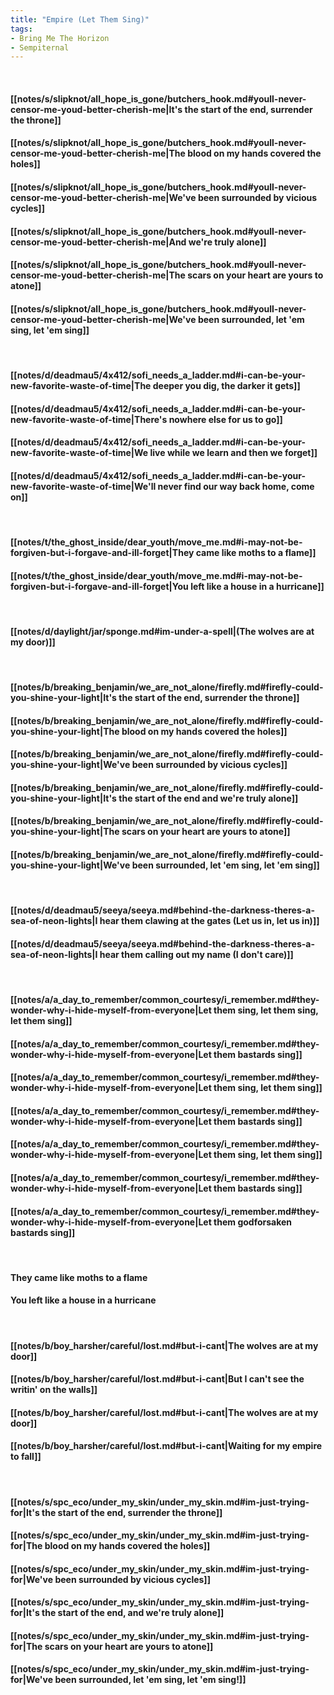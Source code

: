 ```yaml
---
title: "Empire (Let Them Sing)"
tags:
- Bring Me The Horizon
- Sempiternal
---
```

&nbsp;
#### [[notes/s/slipknot/all_hope_is_gone/butchers_hook.md#youll-never-censor-me-youd-better-cherish-me|It's the start of the end, surrender the throne]]
#### [[notes/s/slipknot/all_hope_is_gone/butchers_hook.md#youll-never-censor-me-youd-better-cherish-me|The blood on my hands covered the holes]]
#### [[notes/s/slipknot/all_hope_is_gone/butchers_hook.md#youll-never-censor-me-youd-better-cherish-me|We've been surrounded by vicious cycles]]
#### [[notes/s/slipknot/all_hope_is_gone/butchers_hook.md#youll-never-censor-me-youd-better-cherish-me|And we're truly alone]]
#### [[notes/s/slipknot/all_hope_is_gone/butchers_hook.md#youll-never-censor-me-youd-better-cherish-me|The scars on your heart are yours to atone]]
#### [[notes/s/slipknot/all_hope_is_gone/butchers_hook.md#youll-never-censor-me-youd-better-cherish-me|We've been surrounded, let 'em sing, let 'em sing]]
&nbsp;
#### [[notes/d/deadmau5/4x412/sofi_needs_a_ladder.md#i-can-be-your-new-favorite-waste-of-time|The deeper you dig, the darker it gets]]
#### [[notes/d/deadmau5/4x412/sofi_needs_a_ladder.md#i-can-be-your-new-favorite-waste-of-time|There's nowhere else for us to go]]
#### [[notes/d/deadmau5/4x412/sofi_needs_a_ladder.md#i-can-be-your-new-favorite-waste-of-time|We live while we learn and then we forget]]
#### [[notes/d/deadmau5/4x412/sofi_needs_a_ladder.md#i-can-be-your-new-favorite-waste-of-time|We'll never find our way back home, come on]]
&nbsp;
#### [[notes/t/the_ghost_inside/dear_youth/move_me.md#i-may-not-be-forgiven-but-i-forgave-and-ill-forget|They came like moths to a flame]]
#### [[notes/t/the_ghost_inside/dear_youth/move_me.md#i-may-not-be-forgiven-but-i-forgave-and-ill-forget|You left like a house in a hurricane]]
&nbsp;
#### [[notes/d/daylight/jar/sponge.md#im-under-a-spell|(The wolves are at my door)]]
&nbsp;
#### [[notes/b/breaking_benjamin/we_are_not_alone/firefly.md#firefly-could-you-shine-your-light|It's the start of the end, surrender the throne]]
#### [[notes/b/breaking_benjamin/we_are_not_alone/firefly.md#firefly-could-you-shine-your-light|The blood on my hands covered the holes]]
#### [[notes/b/breaking_benjamin/we_are_not_alone/firefly.md#firefly-could-you-shine-your-light|We've been surrounded by vicious cycles]]
#### [[notes/b/breaking_benjamin/we_are_not_alone/firefly.md#firefly-could-you-shine-your-light|It's the start of the end and we're truly alone]]
#### [[notes/b/breaking_benjamin/we_are_not_alone/firefly.md#firefly-could-you-shine-your-light|The scars on your heart are yours to atone]]
#### [[notes/b/breaking_benjamin/we_are_not_alone/firefly.md#firefly-could-you-shine-your-light|We've been surrounded, let 'em sing, let 'em sing]]
&nbsp;
#### [[notes/d/deadmau5/seeya/seeya.md#behind-the-darkness-theres-a-sea-of-neon-lights|I hear them clawing at the gates (Let us in, let us in)]]
#### [[notes/d/deadmau5/seeya/seeya.md#behind-the-darkness-theres-a-sea-of-neon-lights|I hear them calling out my name (I don't care)]]
&nbsp;
#### [[notes/a/a_day_to_remember/common_courtesy/i_remember.md#they-wonder-why-i-hide-myself-from-everyone|Let them sing, let them sing, let them sing]]
#### [[notes/a/a_day_to_remember/common_courtesy/i_remember.md#they-wonder-why-i-hide-myself-from-everyone|Let them bastards sing]]
#### [[notes/a/a_day_to_remember/common_courtesy/i_remember.md#they-wonder-why-i-hide-myself-from-everyone|Let them sing, let them sing]]
#### [[notes/a/a_day_to_remember/common_courtesy/i_remember.md#they-wonder-why-i-hide-myself-from-everyone|Let them bastards sing]]
#### [[notes/a/a_day_to_remember/common_courtesy/i_remember.md#they-wonder-why-i-hide-myself-from-everyone|Let them sing, let them sing]]
#### [[notes/a/a_day_to_remember/common_courtesy/i_remember.md#they-wonder-why-i-hide-myself-from-everyone|Let them bastards sing]]
#### [[notes/a/a_day_to_remember/common_courtesy/i_remember.md#they-wonder-why-i-hide-myself-from-everyone|Let them godforsaken bastards sing]]
&nbsp;
#### They came like moths to a flame
#### You left like a house in a hurricane
&nbsp;
#### [[notes/b/boy_harsher/careful/lost.md#but-i-cant|The wolves are at my door]]
#### [[notes/b/boy_harsher/careful/lost.md#but-i-cant|But I can't see the writin' on the walls]]
#### [[notes/b/boy_harsher/careful/lost.md#but-i-cant|The wolves are at my door]]
#### [[notes/b/boy_harsher/careful/lost.md#but-i-cant|Waiting for my empire to fall]]
&nbsp;
#### [[notes/s/spc_eco/under_my_skin/under_my_skin.md#im-just-trying-for|It's the start of the end, surrender the throne]]
#### [[notes/s/spc_eco/under_my_skin/under_my_skin.md#im-just-trying-for|The blood on my hands covered the holes]]
#### [[notes/s/spc_eco/under_my_skin/under_my_skin.md#im-just-trying-for|We've been surrounded by vicious cycles]]
#### [[notes/s/spc_eco/under_my_skin/under_my_skin.md#im-just-trying-for|It's the start of the end, and we're truly alone]]
#### [[notes/s/spc_eco/under_my_skin/under_my_skin.md#im-just-trying-for|The scars on your heart are yours to atone]]
#### [[notes/s/spc_eco/under_my_skin/under_my_skin.md#im-just-trying-for|We've been surrounded, let 'em sing, let 'em sing!]]
